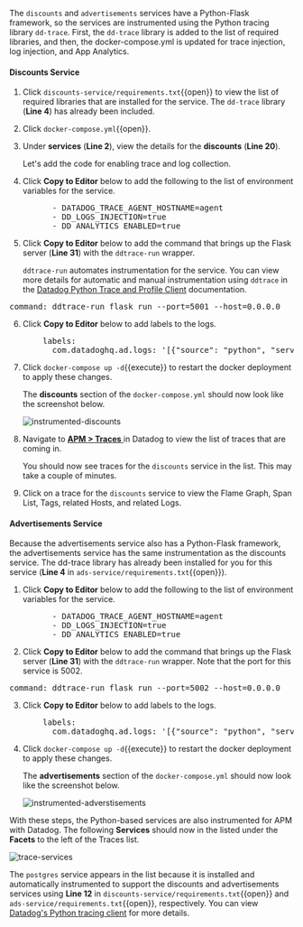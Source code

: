The `discounts` and `advertisements` services have a Python-Flask framework, so the services are instrumented using the Python tracing library `dd-trace`. First, the `dd-trace` library is added to the list of required libraries, and then, the docker-compose.yml is updated for trace injection, log injection, and App Analytics.

#### Discounts Service

1. Click `discounts-service/requirements.txt`{{open}} to view the list of required libraries that are installed for the service. The `dd-trace` library (**Line 4**) has already been included.

2. Click `docker-compose.yml`{{open}}. 

3. Under **services** (**Line 2**), view the details for the **discounts** (**Line 20**). <p> Let's add the code for enabling trace and log collection.

4. Click **Copy to Editor** below to add the following to the list of environment variables for the service.
<pre class="file" data-filename="docker-compose.yml" data-target="insert" data-marker="# add discounts env variables">
         - DATADOG_TRACE_AGENT_HOSTNAME=agent
         - DD_LOGS_INJECTION=true
         - DD_ANALYTICS_ENABLED=true</pre>

5. Click **Copy to Editor** below to add the command that brings up the Flask server (**Line 31**) with the `ddtrace-run` wrapper. <p> `ddtrace-run` automates instrumentation for the service. You can view more details for automatic and manual instrumentation using `ddtrace` in the <a href="http://pypi.datadoghq.com/trace/docs/web_integrations.html#flask" target="_blank">Datadog Python Trace and Profile Client</a> documentation.
<pre class="file" data-filename="docker-compose.yml" data-target="insert" data-marker="command: flask run --port=5001 --host=0.0.0.0">
command: ddtrace-run flask run --port=5001 --host=0.0.0.0</pre>  

6. Click **Copy to Editor** below to add labels to the logs. 
<pre class="file" data-filename="docker-compose.yml" data-target="insert" data-marker="# add discounts log labels">
       labels:
         com.datadoghq.ad.logs: '[{"source": "python", "service": "discounts-service"}]'</pre>

7. Click `docker-compose up -d`{{execute}} to restart the docker deployment to apply these changes. <p> The **discounts** section of the `docker-compose.yml` should now look like the screenshot below. <p> ![instrumented-discounts](instrumentapp2/assets/instrumented-discounts.png)

8. Navigate to <a href="https://app.datadoghq.com/apm/traces" target="_datadog">**APM > Traces** </a> in Datadog to view the list of traces that are coming in. <p> You should now see traces for the `discounts` service in the list. This may take a couple of minutes.

9. Click on a trace for the `discounts` service to view the Flame Graph, Span List, Tags, related Hosts, and related Logs.

#### Advertisements Service

Because the advertisements service also has a Python-Flask framework, the advertisements service has the same instrumentation as the discounts service. The dd-trace library has already been installed for you for this service (**Line 4** in `ads-service/requirements.txt`{{open}}).

1. Click **Copy to Editor** below to add the following to the list of environment variables for the service. 
<pre class="file" data-filename="docker-compose.yml" data-target="insert" data-marker="# add ads env variables">
         - DATADOG_TRACE_AGENT_HOSTNAME=agent
         - DD_LOGS_INJECTION=true
         - DD_ANALYTICS_ENABLED=true</pre>

2. Click **Copy to Editor** below to add the command that brings up the Flask server (**Line 31**) with the `ddtrace-run` wrapper. Note that the port for this service is 5002. 
<pre class="file" data-filename="docker-compose.yml" data-target="insert" data-marker="command: flask run --port=5002 --host=0.0.0.0">
command: ddtrace-run flask run --port=5002 --host=0.0.0.0</pre>  

3. Click **Copy to Editor** below to add labels to the logs. 
<pre class="file" data-filename="docker-compose.yml" data-target="insert" data-marker="# add ads log labels">
       labels:
         com.datadoghq.ad.logs: '[{"source": "python", "service": "advertisements-service"}]'</pre>

4. Click `docker-compose up -d`{{execute}} to restart the docker deployment to apply these changes. <p> The **advertisements** section of the `docker-compose.yml` should now look like the screenshot below. <p> ![instrumented-adverstisements](instrumentapp2/assets/instrumented-advertisements.png)

With these steps, the Python-based services are also instrumented for APM with Datadog. The following **Services** should now in the listed under the **Facets** to the left of the Traces list.

![trace-services](instrumentapp2/assets/trace-allservices.png)

The `postgres` service appears in the list because it is installed and automatically instrumented to support the discounts and advertisements services using **Line 12** in `discounts-service/requirements.txt`{{open}} and `ads-service/requirements.txt`{{open}}, respectively. You can view <a href="http://pypi.datadoghq.com/trace/docs/db_integrations.html#module-ddtrace.contrib.psycopg" target="_blank"> Datadog's Python tracing client</a> for more details. 